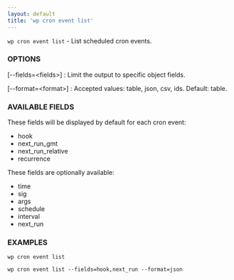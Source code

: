 ```yaml
---
layout: default
title: 'wp cron event list'
---
```


`wp cron event list` - List scheduled cron events.

### OPTIONS

[\--fields=&lt;fields&gt;]
: Limit the output to specific object fields.

[\--format=&lt;format&gt;]
: Accepted values: table, json, csv, ids. Default: table.

### AVAILABLE FIELDS

These fields will be displayed by default for each cron event:
* hook
* next_run_gmt
* next_run_relative
* recurrence

These fields are optionally available:
* time
* sig
* args
* schedule
* interval
* next_run

### EXAMPLES

    wp cron event list

    wp cron event list --fields=hook,next_run --format=json

